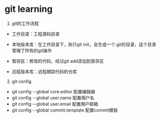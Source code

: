 # git learning
1. git的工作流程

- 工作目录：工程源码目录

- 本地版本库：在工作目录下，执行git init，会生成一个.git的目录，这个目录管理了所有的git操作

- 暂存区：修改的代码，经过git add添加到暂存区

- 远程版本库：远程跟踪代码的仓库

2. git config
- git config --global core.editor      配置编辑器
- git config --global user.name        配置用户名
- git config --global user.email       配置用户邮箱
- git config --global commit.template  配置commit模板






